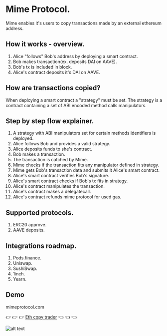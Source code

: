 # Mime Protocol.
Mime enables it's users to copy transactions made by an external ethereum address.

## How it works - overview.
1. Alice "follows" Bob's address by deploying a smart contract.
2. Bob makes transaction(ex. deposits DAI on AAVE).
3. Bob's tx is included in block.
4. Alice's contract deposits it's DAI on AAVE.

## How are transactions copied?
When deploying a smart contract a "strategy" must be set. The strategy is a contract containing a set of ABI encoded method calls manipulators.

## Step by step flow explainer.
1. A strategy with ABI manipulators set for certain methods identifiers is deployed.
2. Alice follows Bob and provides a valid strategy.
3. Alice deposits funds to she's contract.
4. Bob makes a transaction.
5. The transaction is catched by Mime.
6. Mime checks if the transaction fits any manipulator defined in strategy.
7. Mime gets Bob's transaction data and submits it Alice's smart contract.
8. Alice's smart contract verifies Bob's signature.
9. Alice's smart contract checks if Bob's tx fits in strategy.
10. Alice's contract manipulates the transaction.
11. Alice's contract makes a delegatecall.
12. Alice's contract refunds mime protocol for used gas.

## Supported protocols.
1. ERC20 approve.
2. AAVE deposits.

## Integrations roadmap.
1. Pods.finance.
2. Uniswap.
3. SushiSwap.
4. 1inch.
5. Yearn.

## Demo
mimeprotocol.com

:point_right: :point_right: :point_right: [Eth copy trader](http://eth-copy-trader.info) :point_left: :point_left: :point_left: <br>

![alt text](https://github.com/codyx/ethglobal-hackathon-project/blob/master/.github/eth-tx-copy-v1.png?raw=true)
